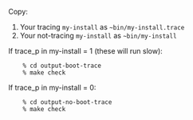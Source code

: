 Copy:

   1. Your tracing `my-install` as `~bin/my-install.trace`
   2. Your not-tracing `my-install` as `~bin/my-install`

If trace_p in my-install = 1 (these will run slow):  

        % cd output-boot-trace  
        % make check

If trace_p in my-install = 0:

        % cd output-no-boot-trace
        % make check

